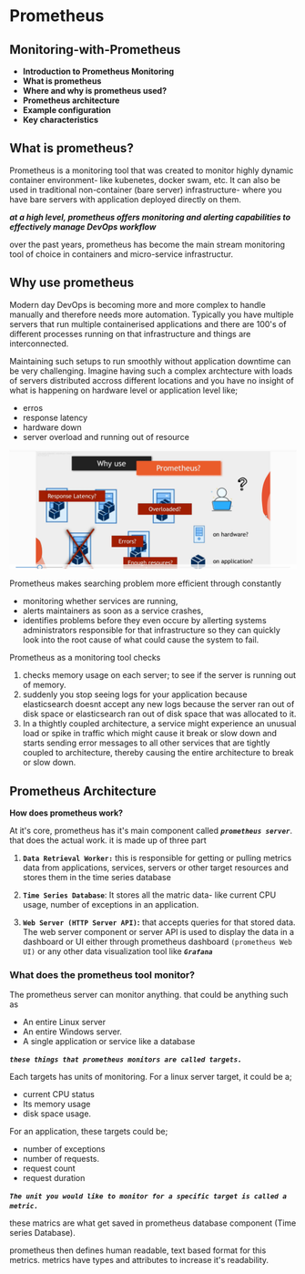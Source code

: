 # Prometheus
## **Monitoring-with-Prometheus**
- **Introduction to Prometheus Monitoring** 
- **What is prometheus**
- **Where and why is prometheus used?**
- **Prometheus architecture**
- **Example configuration**
- **Key characteristics**

## **What is prometheus?**
Prometheus is a monitoring tool that was created to monitor highly dynamic container environment- like kubenetes, docker swam, etc. It can also be used in traditional non-container (bare server) infrastructure- where you have bare servers with application deployed directly on them.

***at a high level, prometheus offers monitoring and alerting capabilities to effectively manage DevOps workflow***

over the past years, prometheus has become the main stream monitoring tool of choice in containers and micro-service infrastructur.

## **Why use prometheus**
Modern day DevOps is becoming more and more complex to handle manually and therefore needs more automation. Typically you have multiple servers that run multiple containerised applications and there are 100's of different processes running on that infrastructure and things are interconnected.

Maintaining such setups to run smoothly without application downtime can be very challenging.
Imagine having such a complex archtecture with loads of servers distributed accross different locations and you have no insight of what is happening on hardware level or application level like;
- erros
- response latency
- hardware down
- server overload and running out of resource

![image](./screenshot/Snipaste_2024-10-04_15-01-37.jpg)

Prometheus makes searching problem more efficient through constantly 
- monitoring whether services are running, 
- alerts maintainers as soon as a service crashes,
- identifies problems before they even occure by allerting systems administrators responsible for that infrastructure so they can quickly look into the root cause of what could cause the system to fail.

Prometheus as a monitoring tool checks
1. checks memory usage on each server; to see if the server is running out of memory.
2. suddenly you stop seeing logs for your application because elasticsearch doesnt accept any new logs because the server ran out of disk space or elasticsearch ran out of disk space that was allocated to it.
3. In a thightly coupled architecture, a service might experience an unusual load or spike in traffic which might cause it  break or slow down and starts sending error messages to all other services that are tightly coupled to architecture, thereby causing the entire architecture to break or slow down. 

## Prometheus Architecture
**How does prometheus work?**

At it's core, prometheus has it's main component called ***`prometheus server`***. that does the actual work. 
it is made up of three part

1. **`Data Retrieval Worker:`** this is responsible for getting or pulling metrics data from applications, services, servers or other target resources and stores them in the time series database

2. **`Time Series Database`**: It stores all the matric data- like current CPU usage, number of exceptions in an application.

3. **`Web Server (HTTP Server API)`:** that accepts queries for that stored data. The web server component or server API is used to display the data in a dashboard or UI either through prometheus dashboard `(prometheus Web UI)` or any other data visualization tool like ***`Grafana`***  

### What does the prometheus tool monitor?
The prometheus server can monitor anything.
that could be anything such as 

- An entire Linux server
- An entire Windows server.
- A single application or service like a database

***`these things that prometheus monitors are called targets.`***

Each targets has units of monitoring. For a linux server target, it could be a;
-  current CPU status
- Its memory usage
- disk space usage.

For an application, these targets could be;
- number of exceptions
- number of requests.
- request count
- request duration

***`The unit you would like to monitor for a specific target is called a metric.`***

these matrics are what get saved in prometheus database component (Time series Database). 

prometheus then defines human readable, text based format for this metrics. metrics have types and attributes to increase it's readability.

